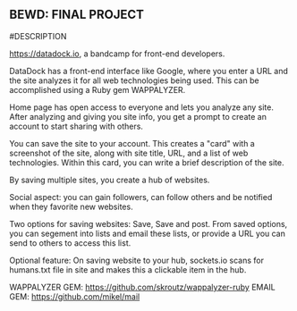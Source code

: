 BEWD: FINAL PROJECT
--------

#DESCRIPTION

https://datadock.io, a bandcamp for front-end developers.

DataDock has a front-end interface like Google, where you enter a URL and the site analyzes it for all web technologies being used. This can be accomplished using a Ruby gem WAPPALYZER.

Home page has open access to everyone and lets you analyze any site. After analyzing and giving you site info, you get a prompt to create an account to start sharing with others. 

You can save the site to your account. This creates a "card" with a screenshot of the site, along with site title, URL, and a list of web technologies. Within this card, you can write a brief description of the site.

By saving multiple sites, you create a hub of websites.

Social aspect: you can gain followers, can follow others and be notified when they favorite new websites.

Two options for saving websites: Save, Save and post.
From saved options, you can segement into lists and email these lists, or provide a URL you can send to others to access this list. 

Optional feature: On saving website to your hub, sockets.io scans for humans.txt file in site and makes this a clickable item in the hub. 

WAPPALYZER GEM: https://github.com/skroutz/wappalyzer-ruby
EMAIL GEM: https://github.com/mikel/mail




